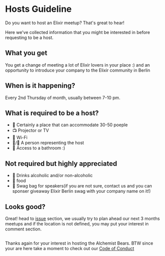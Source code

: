 # Hosts Guideline
Do you want to host an Elixir meetup? That's great to hear!

Here we've collected information that you might be interested in before requesting to be a host.

## What you get

You get a change of meeting a lot of Elixir lovers in your place :) and an opportunity to introduce your company to the
Elixir community in Berlin

## When is it happening?

Every 2nd Thursday of month, usually between 7-10 pm.

## What is required to be a host?

* :office: Certainly a place that can accommodate 30-50 poeple
* :tv: Projector or TV
* 📶 Wi-Fi
* :woman:/:man: A person representing the host
* :toilet: Access to a bathroom :)

## Not required but highly appreciated

* :beers: Drinks alcoholic and/or non-alcoholic
* :pizza: food 
* :briefcase: Swag bag for speakers(if you are not sure, contact us and you can sponser giveaway Elixir Berlin swag with your company name on it!)

## Looks good?

Great! head to [issue](https://github.com/elixir-berlin/planning/issues) section, we usually try to plan ahead our next 3 months
meetups and if the location is not defined, you may put your interest in comment section.

## 

Thanks again for your interest in hosting the Alchemist Bears. BTW since your are here take a moment to check out our [Code of Conduct](Code-of-Conduct.md)
